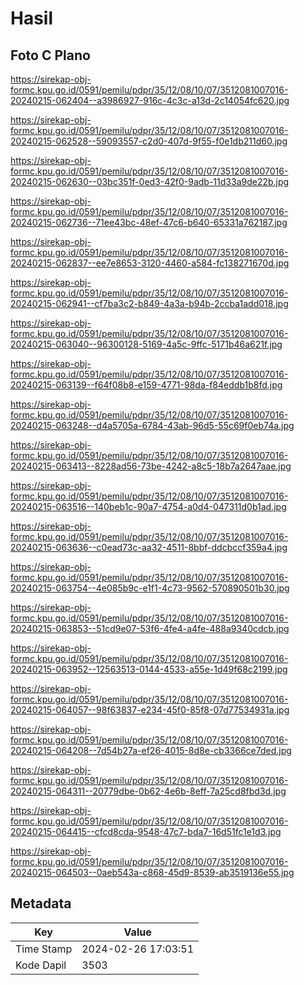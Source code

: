 # Hasil

## Foto C Plano

https://sirekap-obj-formc.kpu.go.id/0591/pemilu/pdpr/35/12/08/10/07/3512081007016-20240215-062404--a3986927-916c-4c3c-a13d-2c14054fc620.jpg

https://sirekap-obj-formc.kpu.go.id/0591/pemilu/pdpr/35/12/08/10/07/3512081007016-20240215-062528--59093557-c2d0-407d-9f55-f0e1db211d60.jpg

https://sirekap-obj-formc.kpu.go.id/0591/pemilu/pdpr/35/12/08/10/07/3512081007016-20240215-062630--03bc351f-0ed3-42f0-9adb-11d33a9de22b.jpg

https://sirekap-obj-formc.kpu.go.id/0591/pemilu/pdpr/35/12/08/10/07/3512081007016-20240215-062736--71ee43bc-48ef-47c6-b640-65331a762187.jpg

https://sirekap-obj-formc.kpu.go.id/0591/pemilu/pdpr/35/12/08/10/07/3512081007016-20240215-062837--ee7e8653-3120-4460-a584-fc138271670d.jpg

https://sirekap-obj-formc.kpu.go.id/0591/pemilu/pdpr/35/12/08/10/07/3512081007016-20240215-062941--cf7ba3c2-b849-4a3a-b94b-2ccba1add018.jpg

https://sirekap-obj-formc.kpu.go.id/0591/pemilu/pdpr/35/12/08/10/07/3512081007016-20240215-063040--96300128-5169-4a5c-9ffc-5171b46a621f.jpg

https://sirekap-obj-formc.kpu.go.id/0591/pemilu/pdpr/35/12/08/10/07/3512081007016-20240215-063139--f64f08b8-e159-4771-98da-f84eddb1b8fd.jpg

https://sirekap-obj-formc.kpu.go.id/0591/pemilu/pdpr/35/12/08/10/07/3512081007016-20240215-063248--d4a5705a-6784-43ab-96d5-55c69f0eb74a.jpg

https://sirekap-obj-formc.kpu.go.id/0591/pemilu/pdpr/35/12/08/10/07/3512081007016-20240215-063413--8228ad56-73be-4242-a8c5-18b7a2647aae.jpg

https://sirekap-obj-formc.kpu.go.id/0591/pemilu/pdpr/35/12/08/10/07/3512081007016-20240215-063516--140beb1c-90a7-4754-a0d4-047311d0b1ad.jpg

https://sirekap-obj-formc.kpu.go.id/0591/pemilu/pdpr/35/12/08/10/07/3512081007016-20240215-063636--c0ead73c-aa32-4511-8bbf-ddcbccf359a4.jpg

https://sirekap-obj-formc.kpu.go.id/0591/pemilu/pdpr/35/12/08/10/07/3512081007016-20240215-063754--4e085b9c-e1f1-4c73-9562-570890501b30.jpg

https://sirekap-obj-formc.kpu.go.id/0591/pemilu/pdpr/35/12/08/10/07/3512081007016-20240215-063853--51cd9e07-53f6-4fe4-a4fe-488a9340cdcb.jpg

https://sirekap-obj-formc.kpu.go.id/0591/pemilu/pdpr/35/12/08/10/07/3512081007016-20240215-063952--12563513-0144-4533-a55e-1d49f68c2199.jpg

https://sirekap-obj-formc.kpu.go.id/0591/pemilu/pdpr/35/12/08/10/07/3512081007016-20240215-064057--98f63837-e234-45f0-85f8-07d77534931a.jpg

https://sirekap-obj-formc.kpu.go.id/0591/pemilu/pdpr/35/12/08/10/07/3512081007016-20240215-064208--7d54b27a-ef26-4015-8d8e-cb3366ce7ded.jpg

https://sirekap-obj-formc.kpu.go.id/0591/pemilu/pdpr/35/12/08/10/07/3512081007016-20240215-064311--20779dbe-0b62-4e6b-8eff-7a25cd8fbd3d.jpg

https://sirekap-obj-formc.kpu.go.id/0591/pemilu/pdpr/35/12/08/10/07/3512081007016-20240215-064415--cfcd8cda-9548-47c7-bda7-16d51fc1e1d3.jpg

https://sirekap-obj-formc.kpu.go.id/0591/pemilu/pdpr/35/12/08/10/07/3512081007016-20240215-064503--0aeb543a-c868-45d9-8539-ab3519136e55.jpg


## Metadata

| Key        | Value               |
| ---------- | ------------------- |
| Time Stamp | 2024-02-26 17:03:51 |
| Kode Dapil | 3503                |



